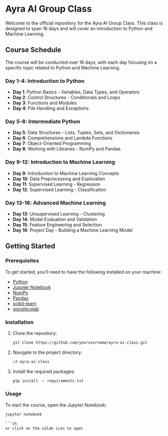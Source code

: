 # Ayra AI Group Class

Welcome to the official repository for the Ayra AI Group Class. This class is designed to span 16 days and will cover an introduction to Python and Machine Learning.

## Course Schedule

The course will be conducted over 16 days, with each day focusing on a specific topic related to Python and Machine Learning. 

### Day 1-4: Introduction to Python
- **Day 1**: Python Basics - Variables, Data Types, and Operators
- **Day 2**: Control Structures - Conditionals and Loops
- **Day 3**: Functions and Modules
- **Day 4**: File Handling and Exceptions

### Day 5-8: Intermediate Python
- **Day 5**: Data Structures - Lists, Tuples, Sets, and Dictionaries
- **Day 6**: Comprehensions and Lambda Functions
- **Day 7**: Object-Oriented Programming
- **Day 8**: Working with Libraries - NumPy and Pandas

### Day 9-12: Introduction to Machine Learning
- **Day 9**: Introduction to Machine Learning Concepts
- **Day 10**: Data Preprocessing and Exploration
- **Day 11**: Supervised Learning - Regression
- **Day 12**: Supervised Learning - Classification

### Day 13-16: Advanced Machine Learning
- **Day 13**: Unsupervised Learning - Clustering
- **Day 14**: Model Evaluation and Validation
- **Day 15**: Feature Engineering and Selection
- **Day 16**: Project Day - Building a Machine Learning Model

## Getting Started

### Prerequisites

To get started, you'll need to have the following installed on your machine:

- [Python](https://www.python.org/downloads/)
- [Jupyter Notebook](https://jupyter.org/install)
- [NumPy](https://numpy.org/install/)
- [Pandas](https://pandas.pydata.org/pandas-docs/stable/getting_started/install.html)
- [scikit-learn](https://scikit-learn.org/stable/install.html)
- [googlecolab](https://colab.research.google.com/)

### Installation

1. Clone the repository:

    ```sh
    git clone https://github.com/yourusername/ayra-ai-class.git
    ```

2. Navigate to the project directory:

    ```sh
    cd ayra-ai-class
    ```

3. Install the required packages:

    ```sh
    pip install -r requirements.txt
    ```

### Usage

To start the course, open the Jupyter Notebook:

```sh
jupyter notebook

```sh
or click on the colab icon to open

